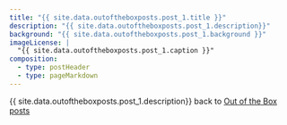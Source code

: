```yaml
---
title: "{{ site.data.outoftheboxposts.post_1.title }}"
description: "{{ site.data.outoftheboxposts.post_1.description}}"
background: "{{ site.data.outoftheboxposts.post_1.background }}"
imageLicense: |
  "{{ site.data.outoftheboxposts.post_1.caption }}"
composition:
  - type: postHeader
  - type: pageMarkdown
---
```

{{ site.data.outoftheboxposts.post_1.description}}
back to [Out of the Box posts]("site.en.virtualvisit.permalink")

